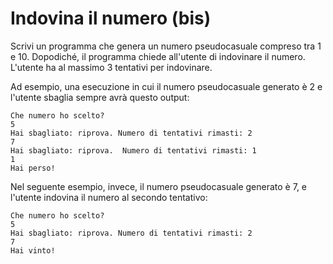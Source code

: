 # Indovina il numero (bis)

Scrivi un programma che genera un numero pseudocasuale compreso tra 1 e 10. Dopodiché, il programma chiede all'utente di indovinare il numero. 
L'utente ha al massimo 3 tentativi per indovinare.

Ad esempio, una esecuzione in cui il numero pseudocasuale generato è 2 e l'utente sbaglia sempre avrà questo output:
```
Che numero ho scelto?
5
Hai sbagliato: riprova. Numero di tentativi rimasti: 2
7
Hai sbagliato: riprova.  Numero di tentativi rimasti: 1
1
Hai perso!
```

Nel seguente esempio, invece, il numero pseudocasuale generato è 7, e l'utente indovina il numero al secondo tentativo:
```
Che numero ho scelto?
5
Hai sbagliato: riprova. Numero di tentativi rimasti: 2
7
Hai vinto!
```

